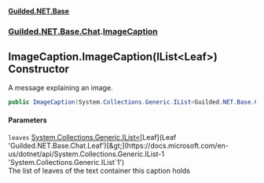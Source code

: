 
#### [Guilded.NET.Base](index 'index')
### [Guilded.NET.Base.Chat](index#Guilded_NET_Base_Chat 'Guilded.NET.Base.Chat').[ImageCaption](ImageCaption 'Guilded.NET.Base.Chat.ImageCaption')
## ImageCaption.ImageCaption(IList&lt;Leaf&gt;) Constructor
A message explaining an image.  
```csharp
public ImageCaption(System.Collections.Generic.IList<Guilded.NET.Base.Chat.Leaf> leaves);
```

#### Parameters
<a name='Guilded_NET_Base_Chat_ImageCaption_ImageCaption(System_Collections_Generic_IList_Guilded_NET_Base_Chat_Leaf_)_leaves'></a>
`leaves` [System.Collections.Generic.IList&lt;](https://docs.microsoft.com/en-us/dotnet/api/System.Collections.Generic.IList-1 'System.Collections.Generic.IList`1')[Leaf](Leaf 'Guilded.NET.Base.Chat.Leaf')[&gt;](https://docs.microsoft.com/en-us/dotnet/api/System.Collections.Generic.IList-1 'System.Collections.Generic.IList`1')  
The list of leaves of the text container this caption holds
  
